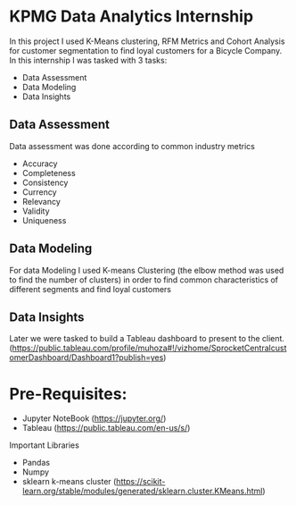# KPMG Data Analytics Internship

In this project I used K-Means clustering, RFM Metrics and Cohort Analysis for customer segmentation to find loyal customers for a Bicycle Company.
In this internship I was tasked with 3 tasks:
- Data Assessment
- Data Modeling
- Data Insights

## Data Assessment
Data assessment was done according to common industry metrics
- Accuracy
- Completeness
- Consistency
- Currency
- Relevancy
- Validity
- Uniqueness

## Data Modeling 
For data Modeling I used K-means Clustering (the elbow method was used to find the number of clusters) in order to find
common characteristics of different segments and find loyal customers

## Data Insights
Later we were tasked to build a Tableau dashboard to present to the client.
(https://public.tableau.com/profile/muhoza#!/vizhome/SprocketCentralcustomerDashboard/Dashboard1?publish=yes)

# Pre-Requisites:
- Jupyter NoteBook (https://jupyter.org/)
- Tableau (https://public.tableau.com/en-us/s/)

Important Libraries
- Pandas
- Numpy
- sklearn k-means cluster (https://scikit-learn.org/stable/modules/generated/sklearn.cluster.KMeans.html)
